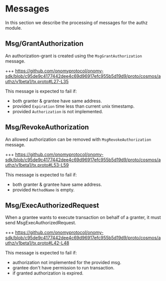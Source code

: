 <!--
order: 3
-->

# Messages

In this section we describe the processing of messages for the authz module.

## Msg/GrantAuthorization

An authorization-grant is created using the `MsgGrantAuthorization` message.

+++ https://github.com/onomyprotocol/onomy-sdk/blob/c95de9c4177442dee4c69d96917efc955b5d19d9/proto/cosmos/authz/v1beta1/tx.proto#L27-L35

This message is expected to fail if:
    
- both granter & grantee have same address.
- provided `Expiration` time less than current unix timestamp.
- provided `Authorization` is not implemented.

## Msg/RevokeAuthorization

An allowed authorization can be removed with `MsgRevokeAuthorization` message.

+++ https://github.com/onomyprotocol/onomy-sdk/blob/c95de9c4177442dee4c69d96917efc955b5d19d9/proto/cosmos/authz/v1beta1/tx.proto#L53-L59

This message is expected to fail if:

- both granter & grantee have same address.
- provided `MethodName` is empty.

## Msg/ExecAuthorizedRequest

When a grantee wants to execute transaction on behalf of a granter, it must send MsgExecAuthorizedRequest.  

+++ https://github.com/onomyprotocol/onomy-sdk/blob/c95de9c4177442dee4c69d96917efc955b5d19d9/proto/cosmos/authz/v1beta1/tx.proto#L42-L48

This message is expected to fail if:

- authorization not implemented for the provided msg.
- grantee don't have permission to run transaction.
- if granted authorization is expired.